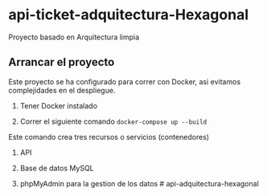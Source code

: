 # api-ticket-adquitectura-Hexagonal

Proyecto basado en Arquitectura limpia

## Arrancar el proyecto

Este proyecto se ha configurado para correr con Docker, asi evitamos complejidades en el despliegue.

1. Tener Docker instalado


2. Correr el siguiente comando `docker-compose up --build`

Este comando crea tres recursos o servicios (contenedores)

1. API

2. Base de datos MySQL

3. phpMyAdmin para la gestion de los datos
#   a p i - a d q u i t e c t u r a - h e x a g o n a l  
 